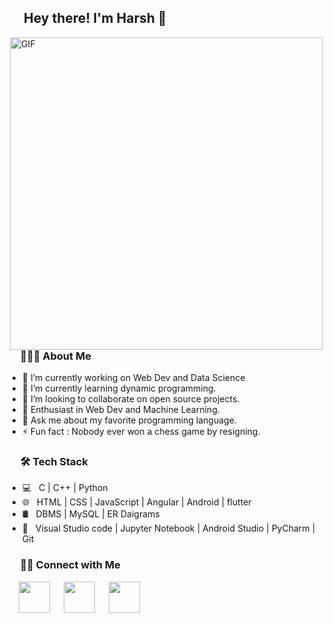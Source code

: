 <h2>&emsp; Hey there! I'm Harsh 👋 </h2>
<img align="right" alt="GIF" src="https://user-images.githubusercontent.com/75268993/125508340-20eb6b55-570a-4ee4-8a16-7c5ed620162c.png" width="500"/>
<h3>&emsp; 👨🏻‍💻 About Me </h3>

- 🔭 I’m currently working on Web Dev and Data Science
- 🌱 I’m currently learning dynamic programming.
- 👯 I’m looking to collaborate on open source projects.
- 🌱 Enthusiast in Web Dev and Machine Learning.
- 💬 Ask me about my favorite programming language.
- ⚡ Fun fact : Nobody ever won a chess game by resigning.

<h3>&emsp; 🛠 Tech Stack</h3>

- 💻 &nbsp; C  | C++ | Python   
- 🌐 &nbsp; HTML | CSS | JavaScript | Angular | Android | flutter
- 🛢 &nbsp; DBMS | MySQL | ER Daigrams
- 🔧 &nbsp; Visual Studio code | Jupyter Notebook | Android Studio | PyCharm | Git            



<h3>&emsp; 🤝🏻 Connect with Me </h3>
<p>
&emsp; <a href="https://www.linkedin.com/in/harsh-panchal-1a878014a/" target="_blank" rel="noopener noreferrer"><img src="https://img.icons8.com/plasticine/100/000000/linkedin.png" width="50" /></a>
&emsp; <a href="mailto:harsh5chal12345@gmail.com" target="_blank" rel="noopener noreferrer"><img src="https://img.icons8.com/plasticine/100/000000/gmail.png"  width="50" /></a>
&emsp; <a href="https://harsh5chal.github.io/" target="_blank" rel="noopener noreferrer"><img <img src="https://img.icons8.com/plasticine/100/000000/chrome.png" width="50" /></a>
</p>


